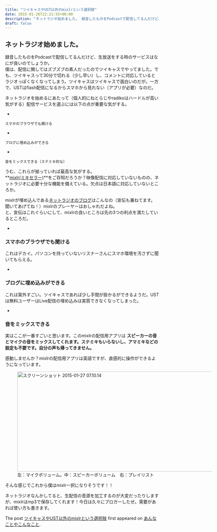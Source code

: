 ```yaml
---
title: "ツイキャスやUST以外のmixlrという選択肢"
date: 2015-01-26T22:21:55+00:00
description: "ネットラジオ始めました。 録音したものをPodcastで配信してるんだけど、生放送をする時のサービスはなにが良いのでしょうか。 僕は、配信に関してはズブズブの素人だったのでツイキャスでやってました。でも、ツイキャスって3 ..."
draft: false
---
```


## ネットラジオ始めました。

録音したものをPodcastで配信してるんだけど、生放送をする時のサービスはなにが良いのでしょうか。  
僕は、配信に関してはズブズブの素人だったのでツイキャスでやってました。でも、ツイキャスって30分で切れる（少し早い）し、コメントに対応しているとラジオっぽくなくなってしまう。ツイキャスはツイキャスで面白いのだが。一方で、USTはflash配信になるからスマホから見れない（アプリが必要）なのだ。

ネットラジオを始めるにあたって（個人的にねとらじやradikoはハードルが高い気がする）配信サービスを選ぶには以下の点が重要な気がする。

- 

    スマホのブラウザでも聞ける

- 

    ブログに埋め込みができる

- 

    音をミックスできる（ステミキ的な）

うむ、これらが揃っていれば最高な気がする。  
**[mixlr(ミキセラー)](http://mixlr.com/)**をご存知だろうか？映像配信に対応していないものの、ネットラジオに必要十分な機能を備えている。欠点は日本語に対応していないところか。

mixlrが埋め込んである[ネットラジオのブログ](http://naniwaradio.dip.jp/)はこんなの（宣伝も兼ねてます。聞いてあげてね！）mixlrのプレーヤーはおしゃれだよね。  
と、宣伝はこれぐらいにして、mixlrの良いところは先の3つの利点を満たしているところだ。

- 
### スマホのブラウザでも聞ける

これはデカイ。パソコンを持っていないリスナーさんにスマホ環境を汚さずに聞いてもらえる。

- 
### ブログに埋め込みができる

これは案外すごい。ツイキャスであれば少し手間が掛かるができるようだ。USTは無料ユーザーはLive配信の埋め込みは実質できなくなってしまった。

- 
### 音をミックスできる

実はここが一番すごいと思います。このmixlrの配信用アプリは **スピーカーの音とマイクの音をミックスしてくれます。ステミキもいらないし、アマミキなどの設定も不要です。自分の声も帰ってきません。**

感動しませんか？mixlrの配信用アプリは英語ですが、直感的に操作ができるようになっています。

<figure id="attachment_150" aria-describedby="caption-attachment-150" style="width: 637px" class="wp-caption aligncenter"><a href="http://cfw4.dip.jp/wordpress/wp-content/uploads/2015/01/%E3%82%B9%E3%82%AF%E3%83%AA%E3%83%BC%E3%83%B3%E3%82%B7%E3%83%A7%E3%83%83%E3%83%88-2015-01-27-07.10.14.png"><img loading="lazy" class="wp-image-150 size-full" src="http://cfw4.dip.jp/wordpress/wp-content/uploads/2015/01/%E3%82%B9%E3%82%AF%E3%83%AA%E3%83%BC%E3%83%B3%E3%82%B7%E3%83%A7%E3%83%83%E3%83%88-2015-01-27-07.10.14.png" alt="スクリーンショット 2015-01-27 07.10.14" width="647" height="327"></a><figcaption id="caption-attachment-150" class="wp-caption-text">左：マイクボリューム。中：スピーカーボリューム　右：プレイリスト</figcaption></figure>

そんな感じでこれから僕はmixlr一択になりそうです！！

ネットラジオなんかしてると、生配信の音源を加工するのが大変だったりしますが、mixlrはmp3で保存してくれます！今日は久々にブロガーしたぜ。需要があれば使い方も書きます。

The post [ツイキャスやUST以外のmixlrという選択肢](https://blog.cfw4.tokyo/wordpress/138/) first appeared on [あんなことやこんなこと](https://blog.cfw4.tokyo).